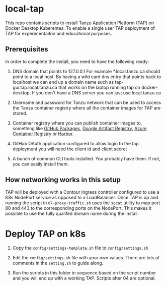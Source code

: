 # local-tap
This repo contains scripts to install Tanzu Application Platform (TAP) on 
Docker Desktop Kuberentes. To enable a single user TAP deployment of TAP
for experimentaiton and educational purposes. 

## Prerequisites

In order to complete the install, you need to have the following ready:

1. DNS domain that points to 127.0.0.1 For example *.local.tanzu.ca should
   point to a local host. By having a wild card dns entry that points back 
   to localhost we can end up a domain name such as tap-gui.tap.local.tanzu.ca
   that works on the laptop running tap on docker-desktop. If you don't have 
   a DNS server you can just use local.tanzu.ca

2. Username and password for Tanzu network that can be used to access the Tanzu
   container registry where all the container images for TAP are stored.

3. Container registry where you can publish container images to, something like
   [GitHub Packages](ghcr.io), [Google Artifact Registry](https://cloud.google.com/artifact-registry),
   [Azure Container Registry](https://azure.microsoft.com/en-us/products/container-registry)
   or [Harbor](https://goharbor.io/).

5. GitHub OAuth application configured to allow login to the tap deployment you
   will need the client id and client secret 

6. A bunch of common CLI tools installed. You probably have them. If not, you can 
   easily install them. 

## How networking works in this setup

TAP will be deployed with a Contour ingress controller configured to use a 
K8s NodePort service as opposed to a LoadBalancer. Once TAP is up and running
the script in `07-proxy-traffic.sh` uses the `socat` utility to map port 80
and 443 to the corresponding ports on the NodePort. This makes it possible to 
use the fully qualifed domain name during the install.

# Deploy TAP on k8s

1. Copy the `config/settings-template.sh` file to `config/settings.sh` 

2. Edit the `config/settings.sh` file with your own values. There are lots of 
   comments in the `setting.sh` to guide along.

3. Run the scripts in this folder in sequence based on the script number and 
   you will end up with a working TAP. Scripts after 04 are optional.
